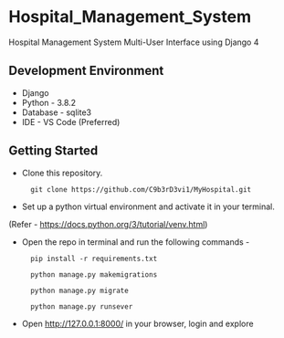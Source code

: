 # Hospital_Management_System

Hospital Management System Multi-User Interface using Django 4

## Development Environment

* Django
* Python - 3.8.2
* Database - sqlite3
* IDE - VS Code (Preferred)

## Getting Started

* Clone this repository.

        git clone https://github.com/C9b3rD3vi1/MyHospital.git

* Set up a python virtual environment and activate it in your terminal.

(Refer - <a>https://docs.python.org/3/tutorial/venv.html</a>)

* Open the repo in terminal and run the following commands -

        pip install -r requirements.txt

        python manage.py makemigrations

        python manage.py migrate
 
        python manage.py runsever

* Open http://127.0.0.1:8000/ in your browser, login and explore
